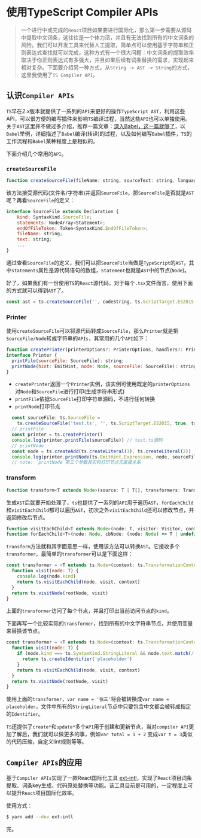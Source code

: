 # 使用TypeScript Compiler APIs

> 一个进行中或完成的`React`项目如果要进行国际化，那么第一步需要从源码中提取中文词条，这往往是一个体力活，并且有无法找到所有的中文词条的风险。我们可以开发工具来代替人工提取，简单点可以使用基于字符串和正则表达式查找就可以完成，这种方式有一个很大问题：中文词条的提取效率取决于你正则表达式有多强大，并且如果后续有词条替换的需求，实现起来相对复杂。下面要介绍另一种方式，从`String -> AST -> String`的方式，这里我使用了`TS Compiler API`。

## 认识`Compiler APIs`

`TS`早在*2.x*版本就提供了一系列的`API`来更好的操作`TypeScript AST`，利用这些API，可以很方便的编写插件来影响`TS`编译过程，当然这些`API`也可以单独使用。关于`AST`这里并不做过多介绍，推荐一篇文章：[深入Babel，这一篇就够了](https://blog.csdn.net/weixin_34119545/article/details/91371156)，以`Babel`举例，详细描述了`Babel`编译(转译)的过程，以及如何编写`Babel`插件，`TS`的工作流程和`Babel`某种程度上是相似的。

下面介绍几个常用的`API`。

### `createSourceFile`

```js
function createSourceFile(fileName: string, sourceText: string, languageVersion: ScriptTarget, setParentNodes?: boolean, scriptKind: ScriptKind): SourceFile;
```
该方法接受源代码(文件名/字符串)并返回`SourceFile`，那`SourceFile`是否就是`AST`呢？再看`SourceFile`的定义：
```js
interface SourceFile extends Declaration {
    kind: SyntaxKind.SourceFile;
    statements: NodeArray<Statement>;
    endOfFileToken: Token<SyntaxKind.EndOfFileToken>;
    fileName: string;
    text: string;
    ...
}
```
通过查看`SourceFile`的定义，我们可以把`SourceFile`当做是`TypeScript`的`AST`，其中`statements`属性是源代码语句的数组，`Statement`也就是`AST`中的节点(`Node`)。

好了，如果我们有一份使用`TS`的`React`源代码，对于每个`.tsx`文件而言，使用下面的方式就可以得到`AST`了。
```js
const ast = ts.createSourceFile('', codeString, ts.ScriptTarget.ES2015, true, ts.ScriptKind.TSX)
```
### Printer

使用`createSourceFile`可以将源代码转成`SourceFile`，那么`Printer`就是把`SourceFile/Node`转成字符串的`APIs`，其常用的几个`API`如下：
```js
function createPrinter(printerOptions?: PrinterOptions, handlers?: PrintHandlers): Printer;
interface Printer {
  printFile(sourceFile: SourceFile): string;
  printNode(hint: EmitHint, node: Node, sourceFile: SourceFile): string;
}
```
* `createPrinter`返回一个`Printer`实例，该实例可使用既定的`printerOptions`对`Node`和`SourceFile`进行打印(生成字符串形式)
* `printFile`依据`SourceFile`打印字符串源码，不进行任何转换
* `printNode`打印节点

```js
  const sourceFile: ts.SourceFile = 
    ts.createSourceFile('test.ts', '', ts.ScriptTarget.ES2015, true, ts.ScriptKind.TS);
  // printFile
  const printer = ts.createPrinter()
  console.log(printer.printFile(sourceFile)) // test.ts源码
  // printNode
  const node = ts.createAdd(ts.createLiteral(1), ts.createLiteral(2))
  console.log(printer.printNode(ts.EmitHint.Expression, node, sourceFile)); // 1 + 2
  // note: `printNode`第三个参数其实和打印节点无直接关系
```
### transform
```js
function transform<T extends Node>(source: T | T[], transformers: TransformerFactory<T>[], compilerOptions?: CompilerOptions): TransformationResult<T>;
```
生成`AST`后就要开始处理了，`ts`也提供了一系列的`API`用于遍历`AST`，`forEachChild`和`visitEachChild`都可以遍历`AST`，初次之外`visitEachChild`还可以修改节点，并返回修改后节点。

```js
function visitEachChild<T extends Node>(node: T, visitor: Visitor, context: TransformationContext): T;
function forEachChild<T>(node: Node, cbNode: (node: Node) => T | undefined, cbNodes?: (nodes: NodeArray<Node>) => T | undefined): T | undefined;
```

`transform`方法就和其字面意思一样，使用该方法可以转换`AST`。它接收多个`transformer`，最简单的`transformer`可以是下面这样：
```js
const transformer = <T extends ts.Node>(context: ts.TransformationContext) => (rootNode: T) => {
  function visit(node: T) {
    console.log(node.kind)
    return ts.visitEachChild(node, visit, context)
  }
  return ts.visitNode(rootNode, visit)
}
```
上面的`transformer`访问了每个节点，并且打印出当前访问节点的`kind`。

下面再写一个比较实际的`transformer`，找到所有的中文字符串节点，并使用变量来替换该节点。

```js
const transformer = <T extends ts.Node>(context: ts.TransformationContext) => (rootNode: T) => {
  function visit(node: T) {
    if (node.kind === ts.SyntaxKind.StringLiteral && node.text.match(/[^\x00-\xff]/g)) {
      return ts.createIdentifier('placeholder')
    }
    return ts.visitEachChild(node, visit, context)
  }
  return ts.visitNode(rootNode, visit)
}
```
使用上面的`transformer`，`var name = '张三'`将会被转换成`var name = placeholder`，文件中所有的`StringLiteral`节点中只要包含中文都会被转成指定的`Identifier`。

`TS`还提供了`create*`和`update*`多个`API`用于创建和更新节点，当对`compiler API`更加了解后，我们就可以做更多的事，例如`var total = 1 + 2` 变成`var t = 3`类似的代码压缩，自定义lint规则等等。

## `Compiler APIs`的应用

基于`Compiler APIs`实现了一款React国际化工具 [ext-intl](https://github.com/xiaomoer/ext-intl)，实现了`React`项目词条提取、词条key生成、代码原处替换等功能。该工具目前是可用的，一定程度上可以提升`React`项目国际化效率。

使用方式：

```bash
$ yarn add --dev ext-intl
```

完。